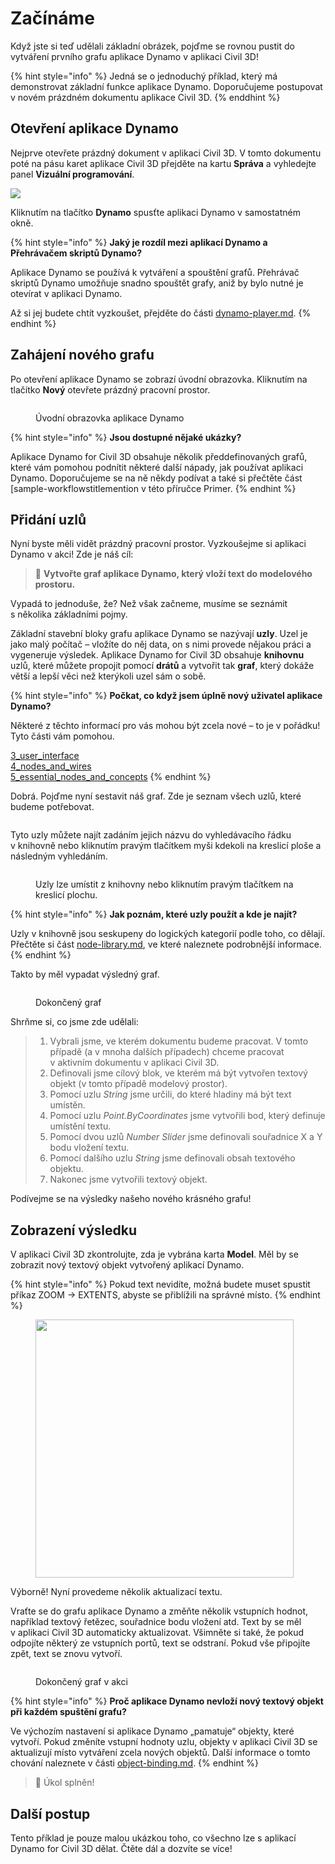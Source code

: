 # Začínáme

Když jste si teď udělali základní obrázek, pojďme se rovnou pustit do vytváření prvního grafu aplikace Dynamo v aplikaci Civil 3D!

{% hint style="info" %} Jedná se o jednoduchý příklad, který má demonstrovat základní funkce aplikace Dynamo. Doporučujeme postupovat v novém prázdném dokumentu aplikace Civil 3D. {% enddhint %}

## Otevření aplikace Dynamo

Nejprve otevřete prázdný dokument v aplikaci Civil 3D. V tomto dokumentu poté na pásu karet aplikace Civil 3D přejděte na kartu **Správa** a vyhledejte panel **Vizuální programování**.

![](<../.gitbook/assets/image (7).png>)

Kliknutím na tlačítko **Dynamo** spusťte aplikaci Dynamo v samostatném okně.

{% hint style="info" %} **Jaký je rozdíl mezi aplikací Dynamo a Přehrávačem skriptů Dynamo?**

Aplikace Dynamo se používá k vytváření a spouštění grafů. Přehrávač skriptů Dynamo umožňuje snadno spouštět grafy, aniž by bylo nutné je otevírat v aplikaci Dynamo.

Až si jej budete chtít vyzkoušet, přejděte do části [dynamo-player.md](dynamo-player.md "mention"). {% endhint %}

## Zahájení nového grafu

Po otevření aplikace Dynamo se zobrazí úvodní obrazovka. Kliknutím na tlačítko **Nový** otevřete prázdný pracovní prostor.

<figure><img src="../.gitbook/assets/c3d-start.png" alt=""><figcaption><p>Úvodní obrazovka aplikace Dynamo</p></figcaption></figure>

{% hint style="info" %} **Jsou dostupné nějaké ukázky?**

Aplikace Dynamo for Civil 3D obsahuje několik předdefinovaných grafů, které vám pomohou podnítit některé další nápady, jak používat aplikaci Dynamo. Doporučujeme se na ně někdy podívat a také si přečtěte část [sample-workflowstitlemention v této příručce Primer. {% endhint %}

## Přidání uzlů

Nyní byste měli vidět prázdný pracovní prostor. Vyzkoušejme si aplikaci Dynamo v akci! Zde je náš cíl:

>  :dart: **Vytvořte graf aplikace Dynamo, který vloží text do modelového prostoru.**

Vypadá to jednoduše, že? Než však začneme, musíme se seznámit s několika základními pojmy.

Základní stavební bloky grafu aplikace Dynamo se nazývají **uzly**. Uzel je jako malý počítač – vložíte do něj data, on s nimi provede nějakou práci a vygeneruje výsledek. Aplikace Dynamo for Civil 3D obsahuje **knihovnu** uzlů, které můžete propojit pomocí **drátů** a vytvořit tak **graf**, který dokáže větší a lepší věci než kterýkoli uzel sám o sobě.

{% hint style="info" %} **Počkat, co když jsem úplně nový uživatel aplikace Dynamo?**

Některé z těchto informací pro vás mohou být zcela nové – to je v pořádku! Tyto části vám pomohou.

[3_user_interface](../3\_user\_interface/ "mention")\
 [4_nodes_and_wires](../4\_nodes\_and\_wires/ "mention")\
 [5_essential_nodes_and_concepts](../5\_essential\_nodes\_and\_concepts/ "mention") {% endhint %}

Dobrá. Pojďme nyní sestavit náš graf. Zde je seznam všech uzlů, které budeme potřebovat.

<figure><img src="../.gitbook/assets/c3d-create-text-node-list.png" alt=""><figcaption></figcaption></figure>

Tyto uzly můžete najít zadáním jejich názvu do vyhledávacího řádku v knihovně nebo kliknutím pravým tlačítkem myši kdekoli na kreslicí ploše a následným vyhledáním.

<figure><img src="../.gitbook/assets/c3d-create-text-node-placement.gif" alt=""><figcaption><p>Uzly lze umístit z knihovny nebo kliknutím pravým tlačítkem na kreslicí plochu.</p></figcaption></figure>

{% hint style="info" %} **Jak poznám, které uzly použít a kde je najít?**

Uzly v knihovně jsou seskupeny do logických kategorií podle toho, co dělají. Přečtěte si část [node-library.md](node-library.md "mention"), ve které naleznete podrobnější informace. {% endhint %}

Takto by měl vypadat výsledný graf.

<figure><img src="../.gitbook/assets/c3d-text-create-final (2).png" alt=""><figcaption><p>Dokončený graf</p></figcaption></figure>

Shrňme si, co jsme zde udělali:

> 1. Vybrali jsme, ve kterém dokumentu budeme pracovat. V tomto případě (a v mnoha dalších případech) chceme pracovat v aktivním dokumentu v aplikaci Civil 3D.
> 2. Definovali jsme cílový blok, ve kterém má být vytvořen textový objekt (v tomto případě modelový prostor).
> 3. Pomocí uzlu _String_ jsme určili, do které hladiny má být text umístěn.
> 4. Pomocí uzlu _Point.ByCoordinates_ jsme vytvořili bod, který definuje umístění textu.
> 5. Pomocí dvou uzlů _Number Slider_ jsme definovali souřadnice X a Y bodu vložení textu.
> 6. Pomocí dalšího uzlu _String_ jsme definovali obsah textového objektu.
> 7. Nakonec jsme vytvořili textový objekt.

Podívejme se na výsledky našeho nového krásného grafu!

## Zobrazení výsledku

V aplikaci Civil 3D zkontrolujte, zda je vybrána karta **Model**. Měl by se zobrazit nový textový objekt vytvořený aplikací Dynamo.

{% hint style="info" %} Pokud text nevidíte, možná budete muset spustit příkaz ZOOM -> EXTENTS, abyste se přiblížili na správné místo. {% endhint %}

<figure><img src="../.gitbook/assets/c3d-create-text-result.png" alt="" width="413"><figcaption></figcaption></figure>

Výborně! Nyní provedeme několik aktualizací textu.

Vraťte se do grafu aplikace Dynamo a změňte několik vstupních hodnot, například textový řetězec, souřadnice bodu vložení atd. Text by se měl v aplikaci Civil 3D automaticky aktualizovat. Všimněte si také, že pokud odpojíte některý ze vstupních portů, text se odstraní. Pokud vše připojíte zpět, text se znovu vytvoří. 

<div data-full-width="false">

<figure><img src="../.gitbook/assets/c3d-create-text.gif" alt=""><figcaption><p>Dokončený graf v akci</p></figcaption></figure>

</div>

{% hint style="info" %} **Proč aplikace Dynamo nevloží nový textový objekt při každém spuštění grafu?**

Ve výchozím nastavení si aplikace Dynamo „pamatuje“ objekty, které vytvoří. Pokud změníte vstupní hodnoty uzlu, objekty v aplikaci Civil 3D se aktualizují místo vytváření zcela nových objektů. Další informace o tomto chování naleznete v části [object-binding.md](advanced-topics/object-binding.md "mention"). {% endhint %}

> :tada: Úkol splněn!

## Další postup

Tento příklad je pouze malou ukázkou toho, co všechno lze s aplikací Dynamo for Civil 3D dělat. Čtěte dál a dozvíte se více!
